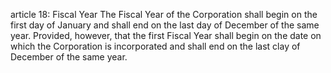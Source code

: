 article 18: Fiscal Year
The Fiscal Year of the Corporation shall begin on the first day of January and shall end on the last day of December of the same year. Provided, however, that the first Fiscal Year shall begin on the date on which the Corporation is incorporated and shall end on the last clay of December of the same year.
<ul>
</ul>